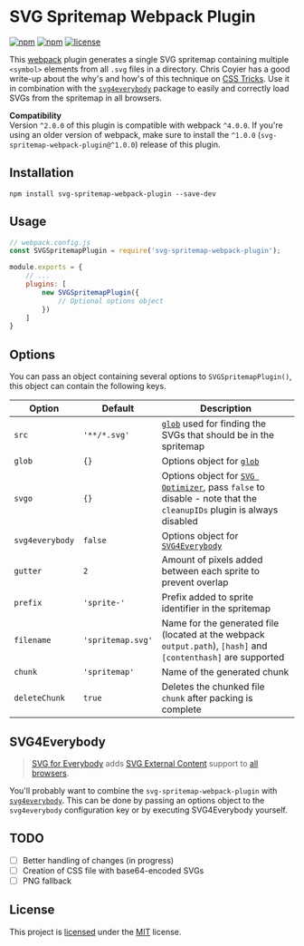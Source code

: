 # SVG Spritemap Webpack Plugin
[![npm](https://img.shields.io/npm/v/svg-spritemap-webpack-plugin.svg?style=flat-square)](https://www.npmjs.com/package/svg-spritemap-webpack-plugin)
[![npm](https://img.shields.io/npm/dm/svg-spritemap-webpack-plugin.svg?style=flat-square)](https://www.npmjs.com/package/svg-spritemap-webpack-plugin)
[![license](https://img.shields.io/github/license/cascornelissen/svg-spritemap-webpack-plugin.svg?style=flat-square)](LICENSE.md)

This [webpack](https://webpack.github.io/) plugin generates a single SVG spritemap containing multiple `<symbol>` elements from all `.svg` files in a directory. Chris Coyier has a good write-up about the why's and how's of this technique on [CSS Tricks](https://css-tricks.com/svg-symbol-good-choice-icons/). Use it in combination with the [`svg4everybody`](https://github.com/jonathantneal/svg4everybody) package to easily and correctly load SVGs from the spritemap in all browsers.

**Compatibility**  
Version `^2.0.0` of this plugin is compatible with webpack `^4.0.0`. If you're using an older version of webpack, make sure to install the `^1.0.0` (`svg-spritemap-webpack-plugin@^1.0.0`) release of this plugin.

## Installation
```shell
npm install svg-spritemap-webpack-plugin --save-dev
```

## Usage
```js
// webpack.config.js
const SVGSpritemapPlugin = require('svg-spritemap-webpack-plugin');

module.exports = {
    // ...
    plugins: [
        new SVGSpritemapPlugin({
            // Optional options object
        })
    ]
}
```

## Options
You can pass an object containing several options to `SVGSpritemapPlugin()`, this object can contain the following keys.

| Option          | Default           | Description                                                                                                                                         |
| --------------- | ----------------- | --------------------------------------------------------------------------------------------------------------------------------------------------- |
| `src`           | `'**/*.svg'`      | [`glob`](http://npmjs.com/package/glob) used for finding the SVGs that should be in the spritemap                                                   |
| `glob`          | `{}`              | Options object for [`glob`](http://npmjs.com/package/glob#options)                                                                                  |
| `svgo`          | `{}`              | Options object for [`SVG Optimizer`](http://npmjs.com/package/svgo), pass `false` to disable - note that the `cleanupIDs` plugin is always disabled |
| `svg4everybody` | `false`           | Options object for [`SVG4Everybody`](https://www.npmjs.com/package/svg4everybody#usage)                                                             |
| `gutter`        | `2`               | Amount of pixels added between each sprite to prevent overlap                                                                                       |
| `prefix`        | `'sprite-'`       | Prefix added to sprite identifier in the spritemap                                                                                                  |
| `filename`      | `'spritemap.svg'` | Name for the generated file (located at the webpack `output.path`), `[hash]` and `[contenthash]` are supported                                      |
| `chunk`         | `'spritemap'`     | Name of the generated chunk                                                                                                                         |
| `deleteChunk`   | `true`            | Deletes the chunked file `chunk` after packing is complete                                                                                          |


## SVG4Everybody
> [SVG for Everybody](https://github.com/jonathantneal/svg4everybody) adds [SVG External Content](http://css-tricks.com/svg-sprites-use-better-icon-fonts/##Browser+Support) support to [all browsers](http://caniuse.com/svg).

You'll probably want to combine the `svg-spritemap-webpack-plugin` with [`svg4everybody`](https://github.com/jonathantneal/svg4everybody). This can be done by passing an options object to the `svg4everybody` configuration key or by executing SVG4Everybody yourself.

## TODO
- [ ] Better handling of changes (in progress)
- [ ] Creation of CSS file with base64-encoded SVGs
- [ ] PNG fallback

## License
This project is [licensed](LICENSE.md) under the [MIT](https://opensource.org/licenses/MIT) license.
